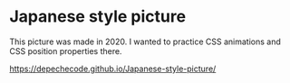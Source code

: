 # Japanese style picture

This picture was made in 2020. I wanted to practice CSS animations and CSS position properties there.

https://depechecode.github.io/Japanese-style-picture/
